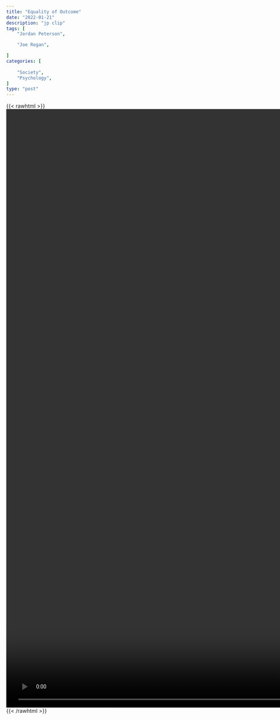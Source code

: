 ```yaml
---
title: "Equality of Outcome"
date: "2022-01-21"
description: "jp clip"
tags: [
    "Jordan Peterson",

    "Joe Rogan",

]
categories: [
    
    "Society",
    "Psychology",
]
type: "post"
---
```

{{< rawhtml >}}
    <video style="height:40vh;width:auto" overflow="hidden" controls>
        <source src="https://clips.dev00ps.com/Jordan%20Peterson/equity.mp4" type="video/mp4"> 
    </video>
{{< /rawhtml >}}